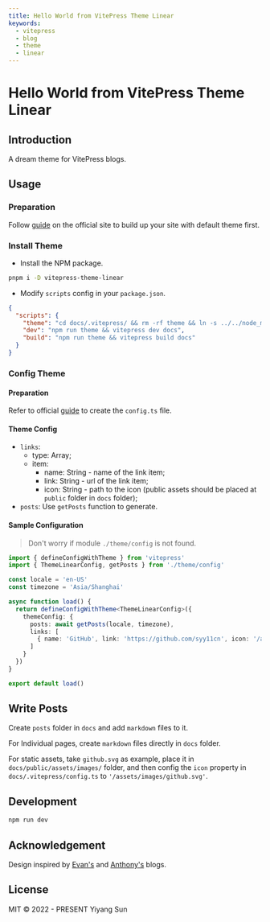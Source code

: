 ```yaml
---
title: Hello World from VitePress Theme Linear
keywords:
  - vitepress
  - blog
  - theme
  - linear
---
```


# Hello World from VitePress Theme Linear

## Introduction

A dream theme for VitePress blogs.

## Usage

### Preparation

Follow [guide](https://vitepress.vuejs.org/guide/getting-started.html) on the official site to build up your site with default theme first.

### Install Theme

- Install the NPM package.

```bash
pnpm i -D vitepress-theme-linear
```

- Modify `scripts` config in your `package.json`.

```json
{
  "scripts": {
    "theme": "cd docs/.vitepress/ && rm -rf theme && ln -s ../../node_modules/vitepress-theme-linear/src theme && cd ../../",
    "dev": "npm run theme && vitepress dev docs",
    "build": "npm run theme && vitepress build docs"
  }
}
```

### Config Theme

#### Preparation

Refer to official [guide](https://vitepress.vuejs.org/guide/configuration.html#typed-theme-config) to create the `config.ts` file.

#### Theme Config

- `links`:
  - type: Array;
  - item: 
    - name: String - name of the link item;
    - link: String - url of the link item;
    - icon: String - path to the icon (public assets should be placed at `public` folder in `docs` folder);
- `posts`: Use `getPosts` function to generate.

#### Sample Configuration

> Don't worry if module `./theme/config` is not found.

```ts
import { defineConfigWithTheme } from 'vitepress'
import { ThemeLinearConfig, getPosts } from './theme/config'

const locale = 'en-US'
const timezone = 'Asia/Shanghai'

async function load() {
  return defineConfigWithTheme<ThemeLinearConfig>({
    themeConfig: {
      posts: await getPosts(locale, timezone),
      links: [
        { name: 'GitHub', link: 'https://github.com/syy11cn', icon: '/assets/images/github.svg' },
      ]
    }
  })
}

export default load()
```

## Write Posts

Create `posts` folder in `docs` and add `markdown` files to it.

For Individual pages, create `markdown` files directly in `docs` folder.

For static assets, take `github.svg` as example, place it in `docs/public/assets/images/` folder, and then config the `icon` property in `docs/.vitepress/config.ts` to `'/assets/images/github.svg'`.

## Development

```bash
npm run dev
```

## Acknowledgement

Design inspired by [Evan's](https://blog.evanyou.me/) and [Anthony's](https://antfu.me/) blogs.

## License

MIT &copy; 2022 - PRESENT Yiyang Sun



